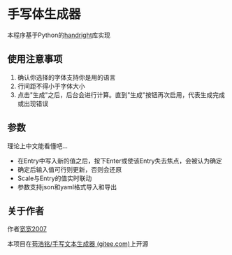 # 手写体生成器

本程序基于Python的[handright](https://pypi.org/project/handright/ "Pypi")库实现

## 使用注意事项

1. 确认你选择的字体支持你是用的语言
2. 行间距不得小于字体大小
3. 点击"生成"之后，后台会进行计算。直到"生成"按钮再次启用，代表生成完成或出现错误

## 参数

理论上中文能看懂吧...

+ 在Entry中写入新的值之后，按下Enter或使该Entry失去焦点，会被认为确定
+ 确定后输入值可行则更新，否则会还原
+ Scale与Entry的值实时联动
+ 参数支持json和yaml格式导入和导出

## 关于作者

作者[宽宽2007](https://kuankuan2007.gitee.io "作者主页")

本项目在[苟浩铭/手写文本生成器 (gitee.com)](https://gitee.com/kuankuan2007/handwritten-text-generator)上开源
